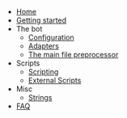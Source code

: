 - [Home](home)
- [Getting started](getting-started)
- The bot
    - [Configuration](configuration)
    - [Adapters](adapters)
    - [The main file preprocessor](marvin-pp)
- Scripts
    - [Scripting](scripting)
    - [External Scripts](external-scripts)
- Misc
    - [Strings](strings)
- [FAQ](faq)